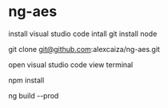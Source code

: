 # ng-aes

install visual studio code
intall git
install node

git clone git@github.com:alexcaiza/ng-aes.git

open visual studio code
view terminal

npm install 

ng build --prod
